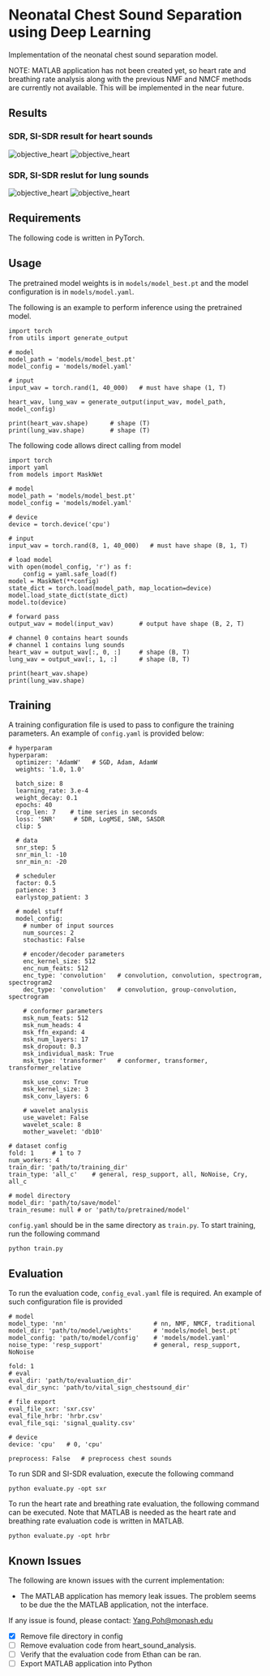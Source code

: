 # Neonatal Chest Sound Separation using Deep Learning
Implementation of the neonatal chest sound separation model.

NOTE: MATLAB application has not been created yet, so heart rate and breathing rate analysis along with the previous NMF and NMCF methods are currently not available. This will be implemented in the near future.

## Results
### SDR, SI-SDR result for heart sounds
![objective_heart](asset/sxr_heart.png)
![objective_heart](asset/sxr_heart_table.png)

### SDR, SI-SDR reslut for lung sounds
![objective_heart](asset/sxr_lung.png)
![objective_heart](asset/sxr_lung_table.png)

## Requirements
The following code is written in PyTorch.

## Usage
The pretrained model weights is in `models/model_best.pt` and the model configuration is in `models/model.yaml`.

The following is an example to perform inference using the pretrained model.

```
import torch
from utils import generate_output

# model
model_path = 'models/model_best.pt'
model_config = 'models/model.yaml'

# input
input_wav = torch.rand(1, 40_000)   # must have shape (1, T)

heart_wav, lung_wav = generate_output(input_wav, model_path, model_config)

print(heart_wav.shape)      # shape (T)
print(lung_wav.shape)       # shape (T)
```

The following code allows direct calling from model

```
import torch
import yaml
from models import MaskNet

# model
model_path = 'models/model_best.pt'
model_config = 'models/model.yaml'

# device
device = torch.device('cpu')

# input
input_wav = torch.rand(8, 1, 40_000)   # must have shape (B, 1, T)

# load model
with open(model_config, 'r') as f:
    config = yaml.safe_load(f)
model = MaskNet(**config)
state_dict = torch.load(model_path, map_location=device)
model.load_state_dict(state_dict)
model.to(device)

# forward pass
output_wav = model(input_wav)       # output have shape (B, 2, T)

# channel 0 contains heart sounds
# channel 1 contains lung sounds
heart_wav = output_wav[:, 0, :]     # shape (B, T)
lung_wav = output_wav[:, 1, :]      # shape (B, T)

print(heart_wav.shape)
print(lung_wav.shape)
```

## Training
A training configuration file is used to pass to configure the training parameters. An example of `config.yaml` is provided below:
```
# hyperparam
hyperparam:
  optimizer: 'AdamW'   # SGD, Adam, AdamW
  weights: '1.0, 1.0'

  batch_size: 8
  learning_rate: 3.e-4
  weight_decay: 0.1
  epochs: 40
  crop_len: 7    # time series in seconds
  loss: 'SNR'     # SDR, LogMSE, SNR, SASDR
  clip: 5

  # data
  snr_step: 5
  snr_min_l: -10
  snr_min_n: -20

  # scheduler
  factor: 0.5
  patience: 3
  earlystop_patient: 3

  # model stuff
  model_config:
    # number of input sources
    num_sources: 2
    stochastic: False
    
    # encoder/decoder parameters
    enc_kernel_size: 512
    enc_num_feats: 512
    enc_type: 'convolution'   # convolution, convolution, spectrogram, spectrogram2
    dec_type: 'convolution'   # convolution, group-convolution, spectrogram
    
    # conformer parameters
    msk_num_feats: 512
    msk_num_heads: 4
    msk_ffn_expand: 4
    msk_num_layers: 17
    msk_dropout: 0.3
    msk_individual_mask: True
    msk_type: 'transformer'   # conformer, transformer, transformer_relative

    msk_use_conv: True
    msk_kernel_size: 3
    msk_conv_layers: 6

    # wavelet analysis
    use_wavelet: False
    wavelet_scale: 8
    mother_wavelet: 'db10'

# dataset config
fold: 1     # 1 to 7
num_workers: 4
train_dir: 'path/to/training_dir'
train_type: 'all_c'    # general, resp_support, all, NoNoise, Cry, all_c

# model directory
model_dir: 'path/to/save/model'
train_resume: null # or 'path/to/pretrained/model'
```

`config.yaml` should be in the same directory as `train.py`. To start training, run the following command
```
python train.py
``` 

## Evaluation
To run the evaluation code, `config_eval.yaml` file is required. An example of such configuration file is provided

```
# model
model_type: 'nn'                        # nn, NMF, NMCF, traditional
model_dir: 'path/to/model/weights'      # 'models/model_best.pt'
model_config: 'path/to/model/config'    # 'models/model.yaml'
noise_type: 'resp_support'              # general, resp_support, NoNoise

fold: 1
# eval
eval_dir: 'path/to/evaluation_dir'
eval_dir_sync: 'path/to/vital_sign_chestsound_dir'

# file export
eval_file_sxr: 'sxr.csv'
eval_file_hrbr: 'hrbr.csv'
eval_file_sqi: 'signal_quality.csv'

# device
device: 'cpu'   # 0, 'cpu'

preprocess: False   # preprocess chest sounds
```

To run SDR and SI-SDR evaluation, execute the following command

```
python evaluate.py -opt sxr
```

To run the heart rate and breathing rate evaluation, the following command can be executed. Note that MATLAB is needed as the heart rate and breathing rate evaluation code is written in MATLAB.

```
python evaluate.py -opt hrbr
```

## Known Issues
The following are known issues with the current implementation:

- The MATLAB application has memory leak issues. The problem seems to be due the the MATLAB application, not the interface.

If any issue is found, please contact: Yang.Poh@monash.edu

- [x] Remove file directory in config
- [ ] Remove evaluation code from heart_sound_analysis.
- [ ] Verify that the evaluation code from Ethan can be ran.
- [ ] Export MATLAB application into Python
